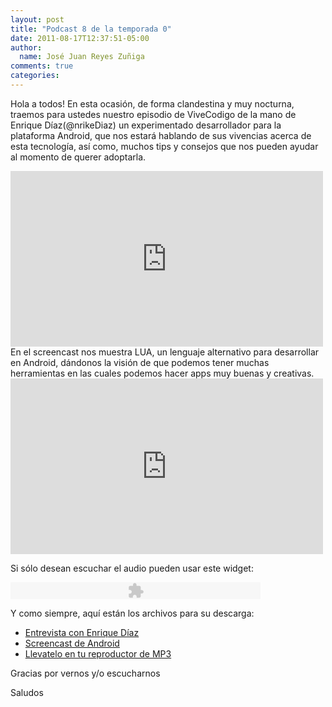```yaml
---
layout: post
title: "Podcast 8 de la temporada 0"
date: 2011-08-17T12:37:51-05:00
author:
  name: José Juan Reyes Zuñiga
comments: true
categories: 
---
```


Hola a todos!
En esta ocasión, de forma clandestina y muy nocturna, traemos para ustedes nuestro episodio de ViveCodigo de la mano de Enrique Díaz(@nrikeDiaz) un experimentado desarrollador para la plataforma Android, que nos estará hablando de sus vivencias acerca de esta tecnología, así como, muchos tips y consejos que nos pueden ayudar al momento de querer adoptarla.

<iframe src="https://player.vimeo.com/video/27805985?color=ff9933" height="281" width="500" frameborder="0"></iframe>
<!-- more -->
En el screencast nos muestra LUA, un lenguaje alternativo para desarrollar en Android, dándonos la visión de que podemos tener muchas herramientas en las cuales podemos hacer apps muy buenas y creativas.

<iframe src="https://player.vimeo.com/video/27806569?color=ff9933" height="281" width="500" frameborder="0"></iframe>

Si sólo desean escuchar el audio pueden usar este widget:

<object width="400" height="27" classid="clsid:d27cdb6e-ae6d-11cf-96b8-444553540000" codebase="http://download.macromedia.com/pub/shockwave/cabs/flash/swflash.cab#version=6,0,40,0"><param name="src" value="http://www.google.com/reader/ui/3523697345-audio-player.swf" /><param name="flashvars" value="audioUrl=http://s3.amazonaws.com/media.vivecodigo.org/podcast/temporada0/ViveCodigo00x08_a.mp3" /><param name="quality" value="best" /><embed width="400" height="27" type="application/x-shockwave-flash" src="http://www.google.com/reader/ui/3523697345-audio-player.swf" flashvars="audioUrl=http://s3.amazonaws.com/media.vivecodigo.org/podcast/temporada0/ViveCodigo00x08_a.mp3" quality="best" /></object>

Y como siempre, aquí están los archivos para su descarga:
<ul>
  <li><a href="http://s3.amazonaws.com/media.vivecodigo.org/podcast/temporada0/ViveCodigo00x08_a.mov">Entrevista con Enrique Díaz</a></li>
  <li><a href="http://s3.amazonaws.com/media.vivecodigo.org/podcast/temporada0/ViveCodigo00x08_b.mov">Screencast de Android</a></li>
  <li><a href="http://s3.amazonaws.com/media.vivecodigo.org/podcast/temporada0/ViveCodigo00x08_a.mp3">Llevatelo en tu reproductor de MP3</a></li>
</ul>
Gracias por vernos y/o escucharnos

Saludos
